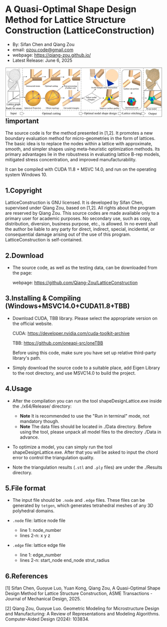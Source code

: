 # A Quasi-Optimal Shape Design Method for Lattice Structure Construction (LatticeConstruction)

- By: Sifan Chen and Qiang Zou
-  email: qzou.code@gmail.com
- webpage: https://qiang-zou.github.io/
- Latest Release: June 6, 2025

<img align="left" src="pipeline.png"> 
<br />

## !important
The source code is for the method presented in [1,2]. It promotes a new boundary evaluation method for micro-geometries in the form of lattices. The basic idea is to replace the nodes within a lattice with approximate, smooth, and simpler shapes using meta-heuristic optimization methods. Its primary advantages lie in the robustness in evaluating lattice B-rep models, mitigated stress concentration, and improved manufacturability.

It can be compiled with CUDA 11.8 + MSVC 14.0, and run on the operating system Windows 10.


1.Copyright
-----------
LatticeConstruction is GNU licensed. It is developed by Sifan Chen, supervised under Qiang Zou, based on [1,2]. All rights about the program are reserved by Qiang Zou. This source codes are made available only to a primary user for academic purposes. No secondary use, such as copy, distribution, diversion, business purpose, etc., is allowed. In no event shall the author be liable to any party for direct, indirect, special, incidental, or consequential damage arising out of the use of this program. LatticeConstruction is self-contained. 


2.Download
----------

- The source code, as well as the testing data, can be downloaded from the page: 
  
  webpage: https://github.com/Qiang-Zou/LatticeConstruction


3.Installing & Compiling (Windows+MSVC14.0+CUDA11.8+TBB)
-------------------------------------------

- Download CUDA, TBB library. Please select the appropriate version on the official website.

  CUDA: https://developer.nvidia.com/cuda-toolkit-archive

  TBB: https://github.com/oneapi-src/oneTBB

  Before using this code, make sure you have set up relative third-party library's path.

- Simply download the source code to a suitable place, add Eigen Library to the root directory, and use MSVC14.0 to build the project.

4.Usage
-------

- After the compilation you can run the tool shapeDesignLattice.exe inside the ./x64/Release/ directory:

	- **Note** It is recommended to use the "Run in terminal" mode, not mandatory though.  
	- **Note** The data files should be located in ./Data directory. Before using the tool, please unpack all model files to the directory ./Data in advance.  

- To optimize a model, you can simply run the tool shapeDesignLattice.exe. After that you will be asked to input the chord error to control the triangulation quality.

- Note the triangulation results (`.stl` and `.ply` files) are under the ./Results directory.



5.File format
-------------

- The input file should be `.node` and `.edge` files. These files can be generated by `tetgen`, which generates tetrahedral meshes of any 3D polyhedral domains.
- `.node` file: lattice node file
  - line 1: node_number
  - lines 2-n: x y z

- `.edge` file: lattice edge file
  - line 1: edge_number
  - lines 2-n: start_node end_node strut_radius


6.References
-------------
[1] Sifan Chen, Guoyue Luo, Yuan Kong, Qiang Zou, A Quasi-Optimal Shape Design Method for Lattice Structure Construction, ASME Transactions - Journal of Mechanical Design, 2025.

[2] Qiang Zou, Guoyue Luo. Geometric Modeling for Microstructure Design and Manufacturing: A Review of Representations and Modeling Algorithms. Computer-Aided Design (2024): 103834.
